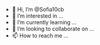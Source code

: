 - 👋 Hi, I’m @Sofia10cb
- 👀 I’m interested in ...
- 🌱 I’m currently learning ...
- 💞️ I’m looking to collaborate on ...
- 📫 How to reach me ...

<!---
Sofia10cb/Sofia10cb is a ✨ special ✨ repository because its `README.md` (this file) appears on your GitHub profile.
You can click the Preview link to take a look at your changes.
--->
